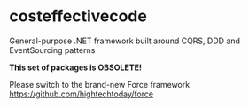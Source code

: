 # costeffectivecode
General-purpose .NET framework built around CQRS, DDD and EventSourcing patterns

**This set of packages is OBSOLETE!**

Please switch to the brand-new Force framework https://github.com/hightechtoday/force
